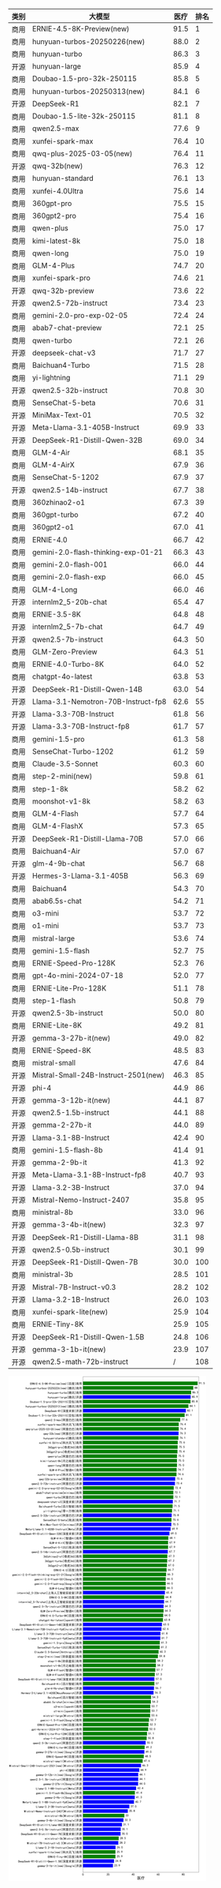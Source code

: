 
| 类别 | 大模型                         | 医疗 | 排名 |
|-----|------------------------------|---------|----|
|商用|ERNIE-4.5-8K-Preview(new)|91.5|1|
|商用|hunyuan-turbos-20250226(new)|88.0|2|
|商用|hunyuan-turbo|86.3|3|
|开源|hunyuan-large|85.9|4|
|商用|Doubao-1.5-pro-32k-250115|85.8|5|
|商用|hunyuan-turbos-20250313(new)|84.1|6|
|开源|DeepSeek-R1|82.1|7|
|商用|Doubao-1.5-lite-32k-250115|81.1|8|
|商用|qwen2.5-max|77.6|9|
|商用|xunfei-spark-max|76.4|10|
|商用|qwq-plus-2025-03-05(new)|76.4|11|
|开源|qwq-32b(new)|76.3|12|
|商用|hunyuan-standard|76.1|13|
|商用|xunfei-4.0Ultra|75.6|14|
|商用|360gpt-pro|75.5|15|
|商用|360gpt2-pro|75.4|16|
|商用|qwen-plus|75.0|17|
|商用|kimi-latest-8k|75.0|18|
|商用|qwen-long|75.0|19|
|商用|GLM-4-Plus|74.7|20|
|商用|xunfei-spark-pro|74.6|21|
|开源|qwq-32b-preview|73.6|22|
|开源|qwen2.5-72b-instruct|73.4|23|
|商用|gemini-2.0-pro-exp-02-05|72.4|24|
|商用|abab7-chat-preview|72.1|25|
|商用|qwen-turbo|72.1|26|
|开源|deepseek-chat-v3|71.7|27|
|商用|Baichuan4-Turbo|71.5|28|
|商用|yi-lightning|71.1|29|
|开源|qwen2.5-32b-instruct|70.8|30|
|商用|SenseChat-5-beta|70.6|31|
|开源|MiniMax-Text-01|70.5|32|
|开源|Meta-Llama-3.1-405B-Instruct|69.9|33|
|开源|DeepSeek-R1-Distill-Qwen-32B|69.0|34|
|商用|GLM-4-Air|68.1|35|
|商用|GLM-4-AirX|67.9|36|
|商用|SenseChat-5-1202|67.9|37|
|开源|qwen2.5-14b-instruct|67.7|38|
|商用|360zhinao2-o1|67.3|39|
|商用|360gpt-turbo|67.2|40|
|商用|360gpt2-o1|67.0|41|
|商用|ERNIE-4.0|66.7|42|
|商用|gemini-2.0-flash-thinking-exp-01-21|66.3|43|
|商用|gemini-2.0-flash-001|66.0|44|
|商用|gemini-2.0-flash-exp|66.0|45|
|商用|GLM-4-Long|66.0|46|
|开源|internlm2_5-20b-chat|65.4|47|
|商用|ERNIE-3.5-8K|64.8|48|
|开源|internlm2_5-7b-chat|64.7|49|
|开源|qwen2.5-7b-instruct|64.3|50|
|商用|GLM-Zero-Preview|64.3|51|
|商用|ERNIE-4.0-Turbo-8K|64.0|52|
|商用|chatgpt-4o-latest|63.8|53|
|开源|DeepSeek-R1-Distill-Qwen-14B|63.0|54|
|开源|Llama-3.1-Nemotron-70B-Instruct-fp8|62.6|55|
|开源|Llama-3.3-70B-Instruct|61.8|56|
|开源|Llama-3.3-70B-Instruct-fp8|61.7|57|
|商用|gemini-1.5-pro|61.3|58|
|商用|SenseChat-Turbo-1202|61.2|59|
|商用|Claude-3.5-Sonnet|60.3|60|
|商用|step-2-mini(new)|59.8|61|
|商用|step-1-8k|58.2|62|
|商用|moonshot-v1-8k|58.2|63|
|商用|GLM-4-Flash|57.7|64|
|商用|GLM-4-FlashX|57.3|65|
|开源|DeepSeek-R1-Distill-Llama-70B|57.0|66|
|商用|Baichuan4-Air|57.0|67|
|开源|glm-4-9b-chat|56.7|68|
|开源|Hermes-3-Llama-3.1-405B|56.3|69|
|商用|Baichuan4|54.3|70|
|商用|abab6.5s-chat|54.2|71|
|商用|o3-mini|53.7|72|
|商用|o1-mini|53.7|73|
|商用|mistral-large|53.6|74|
|商用|gemini-1.5-flash|52.7|75|
|商用|ERNIE-Speed-Pro-128K|52.3|76|
|商用|gpt-4o-mini-2024-07-18|52.0|77|
|商用|ERNIE-Lite-Pro-128K|51.1|78|
|商用|step-1-flash|50.8|79|
|开源|qwen2.5-3b-instruct|50.0|80|
|商用|ERNIE-Lite-8K|49.2|81|
|开源|gemma-3-27b-it(new)|49.0|82|
|商用|ERNIE-Speed-8K|48.5|83|
|商用|mistral-small|47.6|84|
|开源|Mistral-Small-24B-Instruct-2501(new)|46.3|85|
|开源|phi-4|44.9|86|
|开源|gemma-3-12b-it(new)|44.1|87|
|开源|qwen2.5-1.5b-instruct|44.1|88|
|开源|gemma-2-27b-it|44.0|89|
|开源|Llama-3.1-8B-Instruct|42.4|90|
|商用|gemini-1.5-flash-8b|41.4|91|
|开源|gemma-2-9b-it|41.3|92|
|开源|Meta-Llama-3.1-8B-Instruct-fp8|40.7|93|
|开源|Llama-3.2-3B-Instruct|37.0|94|
|开源|Mistral-Nemo-Instruct-2407|35.8|95|
|商用|ministral-8b|33.0|96|
|开源|gemma-3-4b-it(new)|32.3|97|
|开源|DeepSeek-R1-Distill-Llama-8B|31.1|98|
|开源|qwen2.5-0.5b-instruct|30.1|99|
|开源|DeepSeek-R1-Distill-Qwen-7B|30.0|100|
|商用|ministral-3b|28.5|101|
|开源|Mistral-7B-Instruct-v0.3|28.2|102|
|开源|Llama-3.2-1B-Instruct|26.0|103|
|商用|xunfei-spark-lite(new)|25.9|104|
|商用|ERNIE-Tiny-8K|25.9|105|
|开源|DeepSeek-R1-Distill-Qwen-1.5B|24.8|106|
|开源|gemma-3-1b-it(new)|23.9|107|
|开源|qwen2.5-math-72b-instruct|/|108|


![lin](../pic/医疗.png)

